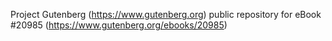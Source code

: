 Project Gutenberg (https://www.gutenberg.org) public repository for eBook #20985 (https://www.gutenberg.org/ebooks/20985)

